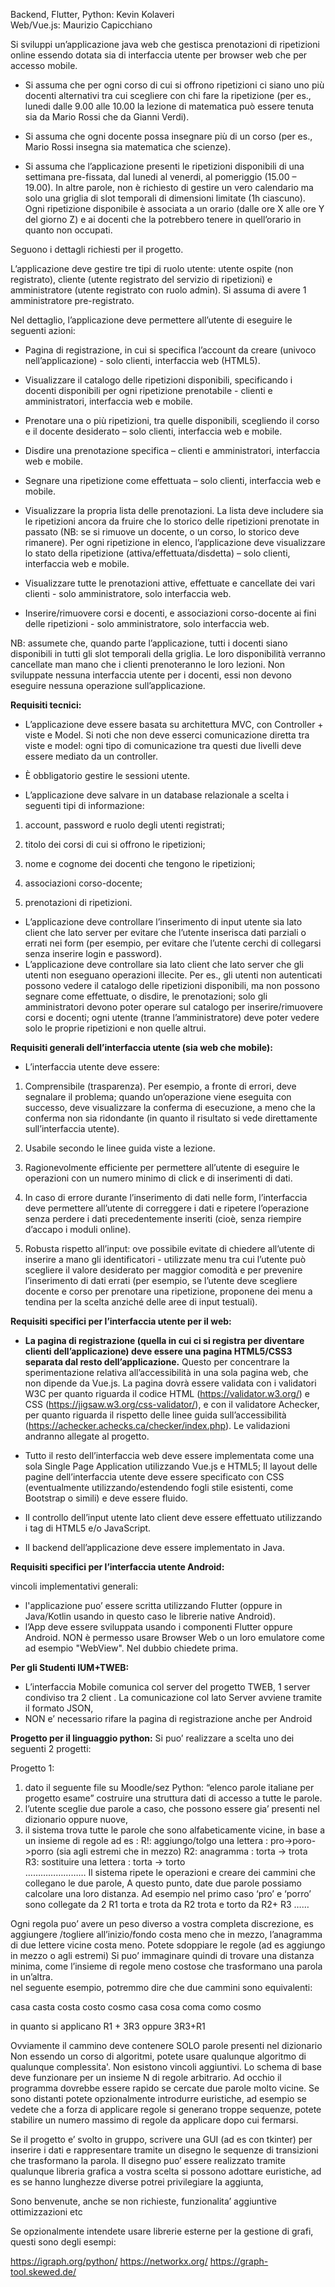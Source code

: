 Backend, Flutter, Python: Kevin Kolaveri  
Web/Vue.js: Maurizio Capicchiano 


Si sviluppi un’applicazione java web che gestisca prenotazioni di ripetizioni online
essendo dotata sia di interfaccia utente per browser web che per accesso mobile.

- Si assuma che per ogni corso di cui si offrono ripetizioni ci siano uno più docenti alternativi tra cui scegliere con chi fare la ripetizione (per es., lunedi dalle 9.00 alle 10.00 la lezione di matematica può essere tenuta sia da Mario Rossi che da Gianni Verdi).

- Si assuma che ogni docente possa insegnare più di un corso (per es., Mario Rossi insegna sia matematica che scienze).
- Si assuma che l’applicazione presenti le ripetizioni disponibili di una settimana pre-fissata, dal lunedi al venerdi, al pomeriggio (15.00 – 19.00). In altre parole, non è richiesto di gestire un vero calendario ma solo una griglia di slot temporali di dimensioni limitate (1h ciascuno). Ogni ripetizione disponibile è associata a un orario (dalle ore X alle ore Y del giorno Z) e ai docenti che la potrebbero tenere in quell’orario in quanto non occupati.

Seguono i dettagli richiesti per il progetto.

L’applicazione deve gestire tre tipi di ruolo utente: utente ospite (non registrato), cliente (utente registrato del servizio di ripetizioni) e amministratore (utente registrato con ruolo admin). Si assuma di avere 1 amministratore pre-registrato.

Nel dettaglio, l’applicazione deve permettere all’utente di eseguire le seguenti azioni:

- Pagina di registrazione, in cui si specifica l’account da creare (univoco nell’applicazione) - solo clienti, interfaccia web (HTML5).

- Visualizzare il catalogo delle ripetizioni disponibili, specificando i docenti disponibili per ogni ripetizione prenotabile - clienti e amministratori, interfaccia web e mobile.

- Prenotare una o più ripetizioni, tra quelle disponibili, scegliendo il corso e il docente desiderato – solo clienti, interfaccia web e mobile.

- Disdire una prenotazione specifica – clienti e amministratori, interfaccia web e mobile.

- Segnare una ripetizione come effettuata – solo clienti, interfaccia web e mobile.

- Visualizzare la propria lista delle prenotazioni. La lista deve includere sia le ripetizioni ancora da fruire che lo storico delle ripetizioni prenotate in passato (NB: se si rimuove un docente, o un corso, lo storico deve rimanere). Per ogni ripetizione in elenco, l’applicazione deve visualizzare lo stato della ripetizione (attiva/effettuata/disdetta) – solo clienti, interfaccia web e mobile.

- Visualizzare tutte le prenotazioni attive, effettuate e cancellate dei vari clienti - solo amministratore, solo interfaccia web.
- Inserire/rimuovere corsi e docenti, e associazioni corso-docente ai fini delle ripetizioni - solo amministratore, solo interfaccia web.

NB: assumete che, quando parte l’applicazione, tutti i docenti siano disponibili in tutti gli slot temporali della griglia. Le loro disponibilità verranno cancellate man mano che i clienti prenoteranno le loro lezioni. Non sviluppate nessuna interfaccia utente per i docenti, essi non devono eseguire nessuna operazione sull’applicazione.


**Requisiti tecnici:**


- L’applicazione deve essere basata su architettura MVC, con Controller + viste e Model. Si noti che non deve esserci comunicazione diretta tra viste e model: ogni tipo di comunicazione tra questi due livelli deve essere mediato da un controller.

- È obbligatorio gestire le sessioni utente.

- L’applicazione deve salvare in un database relazionale a scelta i seguenti tipi di informazione:

1. account, password e ruolo degli utenti registrati;

1. titolo dei corsi di cui si offrono le ripetizioni;

1. nome e cognome dei docenti che tengono le ripetizioni;

1. associazioni corso-docente;

1. prenotazioni di ripetizioni.

- L’applicazione deve controllare l’inserimento di input utente sia lato client che lato server per evitare che l’utente inserisca dati parziali o errati nei form (per esempio, per evitare che l’utente cerchi di collegarsi senza inserire login e password).
- L’applicazione deve controllare sia lato client che lato server che gli utenti non eseguano operazioni illecite. Per es., gli utenti non autenticati possono vedere il catalogo delle ripetizioni disponibili, ma non possono segnare come effettuate, o disdire, le prenotazioni; solo gli amministratori devono poter operare sul catalogo per inserire/rimuovere corsi e docenti; ogni utente (tranne l’amministratore) deve poter vedere solo le proprie ripetizioni e non quelle altrui.


**Requisiti generali dell’interfaccia utente (sia web che mobile):**

- L’interfaccia utente deve essere:

1. Comprensibile (trasparenza). Per esempio, a fronte di errori, deve segnalare il problema; quando un’operazione viene eseguita con successo, deve visualizzare la conferma di esecuzione, a meno che la conferma non sia ridondante (in quanto il risultato si vede direttamente sull’interfaccia utente).

1. Usabile secondo le linee guida viste a lezione.

1. Ragionevolmente efficiente per permettere all’utente di eseguire le operazioni con un numero minimo di click e di inserimenti di dati.

1. In caso di errore durante l’inserimento di dati nelle form, l’interfaccia deve permettere all’utente di correggere i dati e ripetere l’operazione senza perdere i dati precedentemente inseriti (cioè, senza riempire d’accapo i moduli online).
1. Robusta rispetto all’input: ove possibile evitate di chiedere all’utente di inserire a mano gli identificatori - utilizzate menu tra cui l’utente può scegliere il valore desiderato per maggior comodità e per prevenire l’inserimento di dati errati (per esempio, se l’utente deve scegliere docente e corso per prenotare una ripetizione, proponene dei menu a tendina per la scelta anziché delle aree di input testuali).


**Requisiti specifici per l’interfaccia utente per il web:**

- **La pagina di registrazione (quella in cui ci si registra per diventare clienti dell’applicazione) deve essere una pagina HTML5/CSS3 separata dal resto dell’applicazione.** Questo per concentrare la sperimentazione relativa all’accessibilità in una sola pagina web, che non dipende da Vue.js. La pagina dovrà essere validata con i validatori W3C per quanto riguarda il codice HTML (https://validator.w3.org/) e CSS (https://jigsaw.w3.org/css-validator/), e con il validatore Achecker, per quanto riguarda il rispetto delle linee guida sull’accessibilità (https://achecker.achecks.ca/checker/index.php). Le validazioni andranno allegate al progetto. 

- Tutto il resto dell’interfaccia web deve essere implementata come una sola Single Page Application utilizzando Vue.js e HTML5; Il layout delle pagine dell’interfaccia utente deve essere specificato con CSS (eventualmente utilizzando/estendendo fogli stile esistenti, come Bootstrap o simili) e deve essere fluido.

- Il controllo dell’input utente lato client deve essere effettuato utilizzando i tag di HTML5 e/o JavaScript.
- Il backend dell’applicazione deve essere implementato in Java.


**Requisiti specifici per l’interfaccia utente Android:**
 
vincoli implementativi generali: 


- l'applicazione puo’ essere scritta utilizzando Flutter (oppure  in Java/Kotlin usando in questo caso le librerie native Android). 
- l’App deve essere sviluppata usando i componenti Flutter oppure Android. NON è permesso usare Browser Web o un loro emulatore come ad esempio "WebView". Nel dubbio chiedete prima.

**Per gli Studenti IUM+TWEB:**

- L’interfaccia Mobile comunica col server del progetto TWEB, 1 server condiviso tra 2 client . La comunicazione col lato Server avviene tramite il formato JSON, 
- NON e’ necessario rifare la pagina di registrazione anche per Android

	
**Progetto per il linguaggio python:**
Si puo’ realizzare a scelta uno dei seguenti 2 progetti:

Progetto 1: 
1)  dato il seguente file su Moodle/sez Python:  “elenco parole italiane per progetto esame” costruire una struttura dati di accesso a tutte le parole.
2) l’utente sceglie due parole a caso, che possono essere gia’ presenti nel dizionario oppure nuove,
3) il sistema trova tutte le parole che sono alfabeticamente vicine, in base a un insieme di regole ad es :
     R!: aggiungo/tolgo una lettera : pro->poro->porro (sia agli estremi che in mezzo)
    R2:  anagramma            :   torta     -> trota  
R3:  sostituire una lettera           :   torta     -> torto  
……………………
Il sistema ripete le operazioni e creare dei cammini che collegano le due parole, A questo punto, date due parole possiamo calcolare una loro distanza.
Ad esempio nel primo caso
‘pro’ e ‘porro’ sono collegate da 2 R1 
torta e trota da R2
trota e torto da R2+ R3
……


Ogni regola puo’ avere un peso diverso a vostra completa discrezione, es aggiungere /togliere all’inizio/fondo costa meno che in mezzo, l’anagramma di due lettere vicine costa meno. Potete sdoppiare le regole (ad es aggiungo in mezzo o agli estremi) 
Si puo’ immaginare quindi di trovare una distanza minima, come l’insieme di regole meno costose che trasformano una parola in un’altra.   
nel seguente esempio, potremmo dire  che due cammini sono equivalenti:

casa casta costa costo cosmo
casa cosa coma como cosmo

in quanto si applicano R1 + 3R3 oppure 3R3+R1

Ovviamente il cammino deve contenere SOLO parole presenti nel dizionario
Non essendo un corso di algoritmi, potete usare qualunque algoritmo di qualunque complessita'.
Non esistono vincoli aggiuntivi.
Lo schema di base deve funzionare per un insieme N di regole arbitrario.
Ad occhio il programma dovrebbe essere rapido se cercate due parole molto vicine.
Se sono distanti potete opzionalmente introdurre euristiche, ad esempio
se vedete che a forza di applicare regole si generano troppe sequenze, potete stabilire un numero massimo di regole da applicare dopo cui fermarsi.

Se il progetto e’ svolto in gruppo, scrivere una GUI (ad es con tkinter) per inserire i dati e rappresentare tramite un disegno le sequenze di transizioni che trasformano la parola. Il disegno puo’ essere realizzato tramite qualunque libreria grafica a vostra scelta
si possono adottare euristiche, ad es se hanno lunghezze diverse potrei privilegiare la aggiunta,

Sono benvenute, anche se non richieste, funzionalita’ aggiuntive ottimizzazioni etc

Se opzionalmente intendete usare librerie esterne per la gestione di grafi, questi sono degli esempi:

https://igraph.org/python/
https://networkx.org/
https://graph-tool.skewed.de/ 
